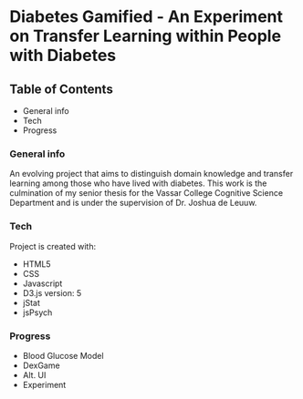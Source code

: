# Diabetes Gamified - An Experiment on Transfer Learning within People with Diabetes

## Table of Contents
* General info
* Tech
* Progress

### General info
An evolving project that aims to distinguish domain knowledge and transfer learning among those who have lived with diabetes. This work is the culmination of my senior thesis for the Vassar College Cognitive Science Department and is under the supervision of Dr. Joshua de Leuuw.

### Tech
Project is created with:
* HTML5
* CSS
* Javascript
* D3.js version: 5
* jStat
* jsPsych

### Progress
* Blood Glucose Model
* DexGame
* Alt. UI
* Experiment